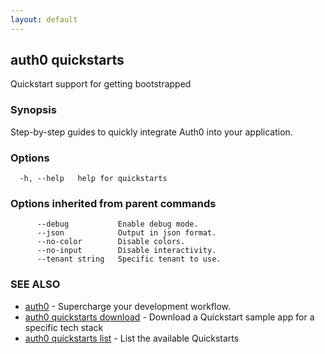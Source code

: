 ```yaml
---
layout: default
---
```

## auth0 quickstarts

Quickstart support for getting bootstrapped

### Synopsis

Step-by-step guides to quickly integrate Auth0 into your application.

### Options

```
  -h, --help   help for quickstarts
```

### Options inherited from parent commands

```
      --debug           Enable debug mode.
      --json            Output in json format.
      --no-color        Disable colors.
      --no-input        Disable interactivity.
      --tenant string   Specific tenant to use.
```

### SEE ALSO

* [auth0](/auth0-cli/)	 - Supercharge your development workflow.
* [auth0 quickstarts download](auth0_quickstarts_download.md)	 - Download a Quickstart sample app for a specific tech stack
* [auth0 quickstarts list](auth0_quickstarts_list.md)	 - List the available Quickstarts

